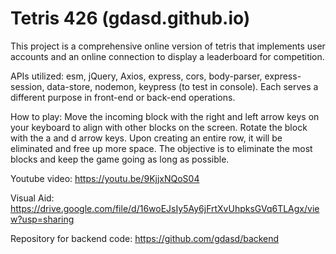 # Tetris 426 (gdasd.github.io)

This project is a comprehensive online version of tetris that implements user accounts and an online connection to display a leaderboard for competition.

APIs utilized: esm, jQuery, Axios, express, cors, body-parser, express-session, data-store, nodemon, keypress (to test in console).  Each serves a different purpose in front-end or back-end operations.

How to play:
Move the incoming block with the right and left arrow keys on your keyboard to align with other blocks on the screen. Rotate the block with the a and d arrow keys. Upon creating an entire row, it will be eliminated and free up more space. The objective is to eliminate the most blocks and keep the game going as long as possible.

Youtube video: https://youtu.be/9KjjxNQoS04

Visual Aid: https://drive.google.com/file/d/16woEJsIy5Ay6jFrtXvUhpksGVq6TLAgx/view?usp=sharing

Repository for backend code: https://github.com/gdasd/backend
